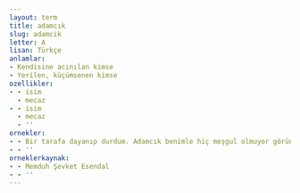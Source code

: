 ```yaml
---
layout: term
title: adamcık
slug: adamcik
letter: A
lisan: Türkçe
anlamlar:
- Kendisine acınılan kimse
- Yerilen, küçümsenen kimse
ozellikler:
- - isim
  - mecaz
- - isim
  - mecaz
  - ''
ornekler:
- - Bir tarafa dayanıp durdum. Adamcık benimle hiç meşgul olmuyor göründü.
- - ''
orneklerkaynak:
- - Memduh Şevket Esendal
- - ''
---
```


